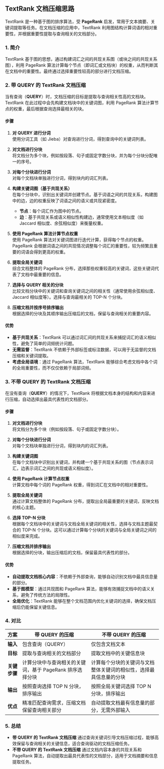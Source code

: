 ## TextRank 文档压缩思路

TextRank 是一种基于图的排序算法，受 **PageRank** 启发，常用于文本摘要、关键词提取等任务。在文档压缩的应用中，TextRank 利用图结构计算词语的相对重要性，并根据重要性提取与查询相关的文档部分。

### 1. 简介

TextRank 基于图的思想，通过构建词汇之间的共现关系图（或块之间的共现关系图），利用 PageRank 算法计算每个节点（即词汇或文档块）的权重，从而判断其在文档中的重要性。最终通过选择重要性较高的部分进行文档压缩。

### 2. 带 QUERY 的 TextRank 文档压缩

当有查询（**QUERY**）时，文档压缩的目标是提取与查询相关性高的文档块。TextRank 在此过程中会先构建文档块中的关键词图，利用 PageRank 算法计算节点的权重，最后根据查询选择最相关的块。

#### 步骤

1. **对 QUERY 进行分词**  
   使用分词工具（如 Jieba）对查询进行分词，得到查询中的关键词列表。

2. **对文档进行分块**  
   将文档分为多个块，例如按段落、句子或固定字数分块，并为每个分块分配唯一的序号。

3. **对每个分块进行分词**  
   对每个文档块单独进行分词，得到块内的词汇列表。

4. **构建关键词图（基于共现关系）**  
   在每个分块中，识别出关键词并创建节点。基于词语之间的共现关系，构建图中的边，边的权重反映了词语之间的语义或共现紧密度。

   - **节点**：每个词汇作为图中的节点。
   - **边**：基于共现关系或语义相似性构建边，通常使用文本相似度（如 Jaccard 相似度、余弦相似度）来衡量权重。

5. **使用 PageRank 算法计算节点权重**  
   使用 PageRank 算法对关键词图进行迭代计算，获得每个节点的权重。PageRank 会根据词语之间的共现情况调整每个词汇的重要性，较为频繁且重要的词语会得到更高的权重。

6. **提取全局关键词**  
   综合文档整体的 PageRank 分布，选择那些权重较高的关键词，这些关键词代表了文档中最重要的信息。

7. **选择与 QUERY 相关的分块**  
   比较文档分块中的关键词和查询关键词之间的相关性（通常使用余弦相似度、Jaccard 相似度等）。选择与查询最相关的 TOP-N 个分块。

8. **压缩文档并按序号排序输出**  
   根据选择的分块及其顺序输出压缩后的文档，保留与查询相关的重要内容。

#### 优势

- **基于共现关系**：TextRank 可以通过词汇间的共现关系来捕捉词汇的语义相似性，避免了简单的词频统计问题。
- **无需监督**：TextRank 不依赖于外部标签或标注数据，可以用于无监督的文档压缩和关键词提取。
- **考虑全局语境**：通过 PageRank 算法，TextRank 能够综合考虑文档中各个词的全局重要性，而不仅仅依赖于局部词频。

### 3. 不带 QUERY 的 TextRank 文档压缩

在没有查询（**QUERY**）的情况下，TextRank 将根据文档本身的结构和内容来进行压缩，自动选择出最具代表性的文档部分。

#### 步骤

1. **对文档进行分块**  
   将文档分为多个块（例如按段落、句子或固定字数分块）。

2. **对每个分块进行分词**  
   对每个文档块单独进行分词，得到块内的词汇列表。

3. **构建关键词图**  
   在每个文档块中识别出关键词，并构建一个基于共现关系的图（节点表示词汇，边表示词汇之间的共现或语义相似度）。

4. **使用 PageRank 计算节点权重**  
   计算文档中每个词的 PageRank 权重，得到词汇在文档中的相对重要性。

5. **提取全局关键词**  
   通过计算文档整体的 PageRank 分布，提取出全局最重要的关键词，反映文档的核心主题。

6. **选择 TOP-N 分块**  
   根据每个文档块中的关键词与文档全局关键词的相关性，选择与文档主题最契合的 TOP-N 个分块。这可以通过计算每个分块的关键词与全局关键词之间的相似度来完成。

7. **压缩文档并排序输出**  
   根据选择的分块，输出压缩后的文档，保留最具代表性的部分。

#### 优势

- **自动提取文档核心内容**：不依赖于外部查询，能够自动识别文档中最具信息量的部分。
- **基于图模型**：通过共现图和 PageRank 算法，能够有效捕捉文档中的语义关系，避免了传统方法的局限性。
- **全局优化**：TextRank 能够在整个文档范围内优化关键词的选择，确保文档压缩后仍能保留关键信息。

### 4. 对比

| 方案                      | 带 **QUERY** 的压缩                          | 不带 **QUERY** 的压缩                   |
|-------------------------|-----------------------------------------|---------------------------------------|
| **输入**                | 包含查询（QUERY）                        | 仅包含文档文本                        |
| **目标**                | 提取与查询相关的文档部分                    | 提取文档中的关键信息块                  |
| **关键步骤**            | 计算分块中与查询相关的关键词，基于 PageRank 排序选择分块 | 计算每个分块的关键词与文档整体关键词的相似性，选择最具信息量的分块 |
| **输出**                | 按照查询选择 TOP N 分块，排序输出              | 按照全局关键词选择 TOP N 分块，排序输出 |
| **优点**                 | 精准匹配查询需求，压缩文档保留查询相关部分         | 自动提取文档最有信息量的部分，无需外部输入      |

### 5. 总结

- **带 QUERY 的 TextRank 文档压缩** 通过查询关键词引导文档压缩过程，能够高效保留与查询相关的关键信息，适合查询驱动的文档压缩任务。
- **不带 QUERY 的 TextRank 文档压缩** 通过文档内容本身的共现关系和 PageRank 算法，自动提取出最具代表性的文档部分，适用于文档摘要和信息提取任务。